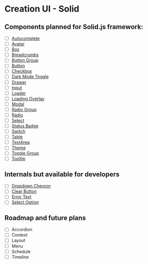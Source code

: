 # Creation UI - Solid



## Components planned for Solid.js framework:

- [ ] [Autocomplete](/docs/components/autocomplete)
- [ ] [Avatar](/docs/components/avatar)
- [ ] [Box](/docs/components/box)
- [ ] [Breadcrumbs](/docs/components/breadcrumbs)
- [ ] [Button Group](/docs/components/button-group)
- [ ] [Button](/docs/components/button)
- [ ] [Checkbox](/docs/components/checkbox)
- [ ] [Dark Mode Toggle](/docs/components/dark-mode-toggle)
- [ ] [Drawer](/docs/components/drawer)
- [ ] [Input](/docs/components/input)
- [ ] [Loader](/docs/components/loader)
- [ ] [Loading Overlay](/docs/components/loading-overlay)
- [ ] [Modal](/docs/components/modal)
- [ ] [Radio Group](/docs/components/radio-group)
- [ ] [Radio](/docs/components/radio)
- [ ] [Select](/docs/components/select)
- [ ] [Status Badge](/docs/components/chip)
- [ ] [Switch](/docs/components/switch)
- [ ] [Table](/docs/components/table)
- [ ] [TextArea](/docs/components/textarea)
- [ ] [Theme](/docs/components/theme)
- [ ] [Toggle Group](/docs/components/toggle-group)
- [ ] [Tooltip](/docs/components/tooltip)

## Internals but available for developers

- [ ] [Dropdown Chevron](/docs/components/dropdown-chevron)
- [ ] [Clear Button](/docs/components/clear-button)
- [ ] [Error Text](/docs/components/error-text)
- [ ] [Select Option](/docs/components/select-option)

## Roadmap and future plans

- [ ] Accordion
- [ ] Context
- [ ] Layout
- [ ] Menu
- [ ] Schedule
- [ ] Timeline
